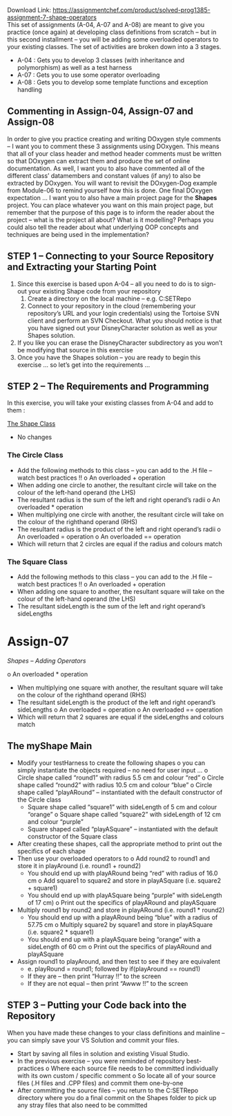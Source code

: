 Download Link: https://assignmentchef.com/product/solved-prog1385-assignment-7-shape-operators
<br>
This set of assignments (A-04, A-07 and A-08) are meant to give you practice (once again) at developing class definitions from scratch – but in this second installment – you will be adding some overloaded operators to your existing classes.  The set of activities are broken down into a 3 stages.

<ul>

 <li>A-04 : Gets you to develop 3 classes (with inheritance and polymorphism) as well as a test harness</li>

 <li>A-07 : Gets you to use some operator overloading</li>

 <li>A-08 : Gets you to develop some template functions and exception handling</li>

</ul>




<h2>Commenting in Assign-04, Assign-07 and Assign-08</h2>

In order to give you practice creating and writing DOxygen style comments – I want you to comment these 3 assignments using DOxygen.  This means that all of your class header and method header comments must be written so that DOxygen can extract them and produce the set of online documentation.  As well, I want you to also have commented all of the different class’ datamembers and constant values (if any) to also be extracted by DOxygen.  You will want to revisit the DOxygen-Dog example from Module-06 to remind yourself how this is done.  One final DOxygen expectation … I want you to also have a main project page for the <strong>Shapes</strong> project.  You can place whatever you want on this main project page, but remember that the purpose of this page is to inform the reader about the project – what is the project all about? What is it modelling? Perhaps you could also tell the reader about what underlying OOP concepts and techniques are being used in the implementation?




<h2>STEP 1 – Connecting to your Source Repository and Extracting your Starting Point</h2>

<ol>

 <li>Since this exercise is based upon A-04 – all you need to do is to sign-out your existing Shape code from your repository

  <ol>

   <li>Create a directory on the local machine – e.g. C:SETRepo</li>

   <li>Connect to your repository in the cloud (remembering your repository’s URL and your login credentials) using the Tortoise SVN client and perform an SVN Checkout.  What you should notice is that you have signed out your DisneyCharacter solution as well as your Shapes solution.</li>

  </ol></li>

 <li>If you like you can erase the DisneyCharacter subdirectory as you won’t be modifying that source in this exercise</li>

 <li>Once you have the Shapes solution – you are ready to begin this exercise … so let’s get into the requirements …</li>

</ol>







<h2>STEP 2 – The Requirements and Programming</h2>




In this exercise, you will take your existing classes from A-04 and add to them :

<u>The Shape Class</u>

<ul>

 <li>No changes</li>

</ul>




<h3>The Circle Class</h3>

<ul>

 <li>Add the following methods to this class – you can add to the .H file – watch best practices !! o An overloaded + operation</li>

 <li>When adding one circle to another, the resultant circle will take on the colour of the left-hand operand (the LHS)</li>

 <li>The resultant radius is the sum of the left and right operand’s radii o An overloaded * operation</li>

 <li>When multiplying one circle with another, the resultant circle will take on the colour of the righthand operand (RHS)</li>

 <li>The resultant radius is the product of the left and right operand’s radii o An overloaded = operation o          An overloaded == operation</li>

 <li>Which will return that 2 circles are equal if the radius and colours match</li>

</ul>







<h3>The Square Class</h3>

<ul>

 <li>Add the following methods to this class – you can add to the .H file – watch best practices !! o An overloaded + operation</li>

 <li>When adding one square to another, the resultant square will take on the colour of the left-hand operand (the LHS)</li>

 <li>The resultant sideLength is the sum of the left and right operand’s sideLengths</li>

</ul>




<h1>Assign-07</h1>

<em>Shapes – Adding Operators </em>

o    An overloaded * operation

<ul>

 <li>When multiplying one square with another, the resultant square will take on the colour of the righthand operand (RHS)</li>

 <li>The resultant sideLength is the product of the left and right operand’s sideLengths o An overloaded = operation o An overloaded == operation</li>

 <li>Which will return that 2 squares are equal if the sideLengths and colours match</li>

</ul>




<h2>The myShape Main</h2>

<ul>

 <li>Modify your testHarness to create the following shapes o    you can simply instantiate the objects required – no need for user input …  o        Circle shape called “round1” with radius 5.5 cm and colour “red” o   Circle shape called “round2” with radius 10.5 cm and colour “blue” o                Circle shape called “playARound” – instantiated with the default constructor of the Circle class

  <ul>

   <li>Square shape called “square1” with sideLength of 5 cm and colour “orange” o Square shape called “square2” with sideLength of 12 cm and colour “purple”</li>

   <li>Square shaped called “playASquare” – instantiated with the default constructor of the Square class</li>

  </ul></li>

 <li>After creating these shapes, call the appropriate method to print out the specifics of each shape</li>

 <li>Then use your overloaded operators to o Add round2 to round1 and store it in playAround                  (i.e. round1 + round2)

  <ul>

   <li>You should end up with playARound being “red” with radius of 16.0 cm o Add square1 to square2 and store in playASquare (i.e. square2 + square1)</li>

   <li>You should end up with playASquare being “purple” with sideLength of 17 cm) o Print out the specifics of playARound and playASquare</li>

  </ul></li>

 <li>Multiply round1 by round2 and store in playARound             (i.e. round1 * round2)

  <ul>

   <li>You should end up with a playARound being “blue” with a radius of 57.75 cm o Multiply square2 by square1 and store in playASquare (i.e. square2 * square1)</li>

   <li>You should end up with a playASquare being “orange” with a sideLength of 60 cm o Print out the specifics of playARound and playASquare</li>

  </ul></li>

 <li>Assign round1 to playAround, and then test to see if they are equivalent

  <ul>

   <li>e. playRound = round1; followed by if(playAround == round1)</li>

   <li>If they are – then print “Hurray !!” to the screen</li>

   <li>If they are not equal – then print “Awww !!” to the screen</li>

  </ul></li>

</ul>




<h2>STEP 3 – Putting your Code back into the Repository</h2>

When you have made these changes to your class definitions and mainline – you can simply save your VS Solution and commit your files.

<ul>

 <li>Start by saving all files in solution and existing Visual Studio.</li>

 <li>In the previous exercise – you were reminded of repository best-practices o                Where each source file needs to be committed individually with its own custom / specific comment o           So locate all of your source files (.H files and .CPP files) and commit them one-by-one</li>

 <li>After committing the source files – you return to the C:SETRepo directory where you do a final commit on the Shapes folder to pick up any stray files that also need to be committed</li>

</ul>





